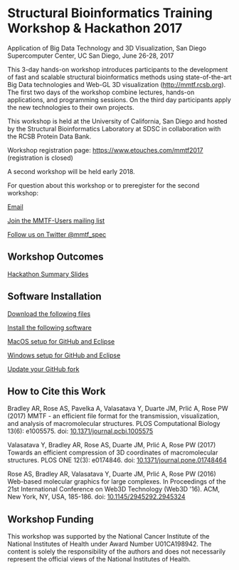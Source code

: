 # Structural Bioinformatics Training Workshop &amp; Hackathon 2017
Application of Big Data Technology and 3D Visualization,
San Diego Supercomputer Center, UC San Diego, June 26-28, 2017

This 3-day hands-on workshop introduces participants to the development of fast and scalable structural bioinformatics methods using state-of-the-art Big Data technologies and Web-GL 3D visualization (<http://mmtf.rcsb.org>). The first two days of the workshop combine lectures, hands-on applications, and programming sessions. On the third day participants apply the new technologies to their own projects.

This workshop is held at the University of California, San Diego and hosted by the Structural Bioinformatics Laboratory at SDSC in collaboration with the RCSB Protein Data Bank.

Workshop registration page: <https://www.etouches.com/mmtf2017> 
(registration is closed) 

A second workshop will be held early 2018.

For question about this workshop or to preregister for the second workshop:

[Email](mailto://mmtf@rcsb.org)

[Join the MMTF-Users mailing list](https://groups.google.com/a/rcsb.org/forum/#!forum/mmtf-users)

[Follow us on Twitter @mmtf_spec](https://twitter.com/mmtf_spec)

## Workshop Outcomes
[Hackathon Summary Slides](9-hackathon/MMTF2017-Summary.pdf)

## Software Installation

[Download the following files](setup/FileDownload.pdf)

[Install the following software](setup/SoftwareSetup.pdf)

[MacOS setup for GitHub and Eclipse](setup/GitHub_Eclipse_Setup_MacOS.pdf)

[Windows setup for GitHub and Eclipse](setup/GitHub_Eclipse_Setup_Windows.pdf)

[Update your GitHub fork](2-intro-spark/MMTF2017-Software_installation.pdf)

## How to Cite this Work

Bradley AR, Rose AS, Pavelka A, Valasatava Y, Duarte JM, Prlić A, Rose PW (2017) MMTF - an efficient file format for the transmission, visualization, and analysis of macromolecular structures. PLOS Computational Biology 13(6): e1005575. doi: [10.1371/journal.pcbi.1005575](https://doi.org/10.1371/journal.pcbi.1005575)

Valasatava Y, Bradley AR, Rose AS, Duarte JM, Prlić A, Rose PW (2017) Towards an efficient compression of 3D coordinates of macromolecular structures. PLOS ONE 12(3): e0174846. doi: [10.1371/journal.pone.01748464](https://doi.org/10.1371/journal.pone.0174846)

Rose AS, Bradley AR, Valasatava Y, Duarte JM, Prlić A, Rose PW (2016) Web-based molecular graphics for large complexes. In Proceedings of the 21st International Conference on Web3D Technology (Web3D '16). ACM, New York, NY, USA, 185-186. doi: [10.1145/2945292.2945324](https://doi.org/10.1145/2945292.2945324)

## Workshop Funding
This workshop was supported by the National Cancer Institute of the National Institutes of Health under Award Number U01CA198942. The content is solely the responsibility of the authors and does not necessarily represent the official views of the National Institutes of Health.
